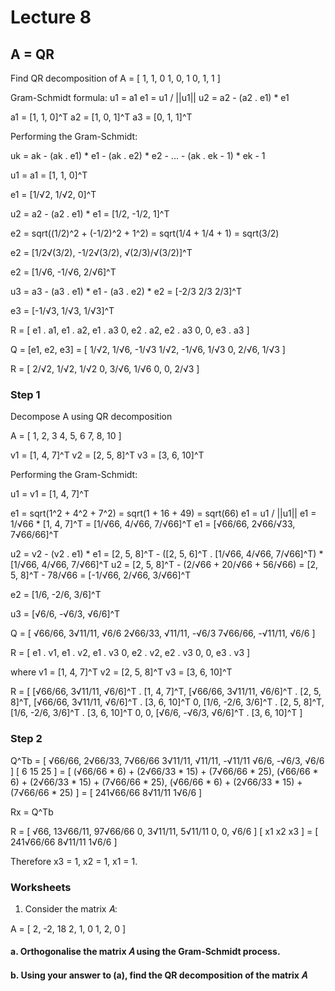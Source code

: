 # Lecture 8

## A = QR

Find QR decomposition of
A = [
    1, 1, 0
    1, 0, 1
    0, 1, 1
]

Gram-Schmidt formula:
u1 = a1
e1 = u1 / ||u1||
u2 = a2 - (a2 . e1) * e1

a1 = [1, 1, 0]^T
a2 = [1, 0, 1]^T
a3 = [0, 1, 1]^T

Performing the Gram-Schmidt:

uk = ak - (ak . e1) * e1 - (ak . e2) * e2 - ... - (ak . ek - 1) * ek - 1

u1 = a1 = [1, 1, 0]^T

e1 = [1/√2, 1/√2, 0]^T

u2 = a2 - (a2 . e1) * e1 = [1/2, -1/2, 1]^T

e2 = sqrt((1/2)^2 + (-1/2)^2 + 1^2) = sqrt(1/4 + 1/4 + 1) = sqrt(3/2)

e2 = [1/2√(3/2), -1/2√(3/2), √(2/3)/√(3/2)]^T

e2 = [1/√6, -1/√6, 2/√6]^T

u3 = a3 - (a3 . e1) * e1 - (a3 . e2) * e2 = [-2/3 2/3 2/3]^T

e3 = [-1/√3, 1/√3, 1/√3]^T

R = [
    e1 . a1, e1 . a2, e1 . a3
    0, e2 . a2, e2 . a3
    0, 0, e3 . a3
]

Q = [e1, e2, e3] = [
    1/√2, 1/√6, -1/√3
    1/√2, -1/√6, 1/√3
    0, 2/√6, 1/√3
]

R = [
    2/√2, 1/√2, 1/√2
    0, 3/√6, 1/√6
    0, 0, 2/√3
]

### Step 1

Decompose A using QR decomposition

A = [
    1, 2, 3
    4, 5, 6
    7, 8, 10
]

v1 = [1, 4, 7]^T
v2 = [2, 5, 8]^T
v3 = [3, 6, 10]^T

Performing the Gram-Schmidt:

u1 = v1 = [1, 4, 7]^T

e1 = sqrt(1^2 + 4^2 + 7^2) = sqrt(1 + 16 + 49) = sqrt(66)
e1 = u1 / ||u1||
e1 = 1/√66 * [1, 4, 7]^T = [1/√66, 4/√66, 7/√66]^T
e1 = [√66/66, 2√66/√33, 7√66/66]^T

u2 = v2 - (v2 . e1) * e1 = [2, 5, 8]^T - ([2, 5, 6]^T . [1/√66, 4/√66, 7/√66]^T) * [1/√66, 4/√66, 7/√66]^T
u2 = [2, 5, 8]^T - (2/√66 + 20/√66 + 56/√66) = [2, 5, 8]^T - 78/√66 = [-1/√66, 2/√66, 3/√66]^T

e2 = [1/6, -2/6, 3/6]^T

u3 = [√6/6, -√6/3, √6/6]^T

Q = [
    √66/66, 3√11/11, √6/6
    2√66/33, √11/11, -√6/3
    7√66/66, -√11/11, √6/6
]

R = [
    e1 . v1, e1 . v2, e1 . v3
    0, e2 . v2, e2 . v3
    0, 0, e3 . v3
]

where
v1 = [1, 4, 7]^T
v2 = [2, 5, 8]^T
v3 = [3, 6, 10]^T

R = [
    [√66/66, 3√11/11, √6/6]^T . [1, 4, 7]^T, [√66/66, 3√11/11, √6/6]^T . [2, 5, 8]^T, [√66/66, 3√11/11, √6/6]^T . [3, 6, 10]^T
    0, [1/6, -2/6, 3/6]^T . [2, 5, 8]^T, [1/6, -2/6, 3/6]^T . [3, 6, 10]^T
    0, 0, [√6/6, -√6/3, √6/6]^T . [3, 6, 10]^T
]

### Step 2

Q^Tb = [
    √66/66, 2√66/33, 7√66/66
    3√11/11, √11/11, -√11/11
    √6/6, -√6/3, √6/6
] [
    6
    15
    25
] = [
   (√66/66 * 6) + (2√66/33 * 15) + (7√66/66 * 25),
   (√66/66 * 6) + (2√66/33 * 15) + (7√66/66 * 25),
   (√66/66 * 6) + (2√66/33 * 15) + (7√66/66 * 25)
] = [
    241√66/66
    8√11/11
    1√6/6
]

Rx = Q^Tb

R = [
    √66, 13√66/11, 97√66/66
    0, 3√11/11, 5√11/11
    0, 0, √6/6
] [
    x1
    x2
    x3
] = [
    241√66/66
    8√11/11
    1√6/6
]

Therefore x3 = 1, x2 = 1, x1 = 1.

### Worksheets

1. Consider the matrix 𝐴:

A = [
    2, -2, 18
    2, 1, 0
    1, 2, 0
]

#### a. Orthogonalise the matrix 𝐴 using the Gram-Schmidt process.

#### b. Using your answer to (a), find the QR decomposition of the matrix 𝐴
